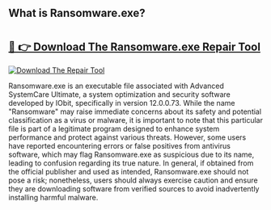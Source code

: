 ## What is Ransomware.exe? 

# <h2><a href="https://exedetect.com/download.php?Ransomware.exe">🔗 👉 Download The Ransomware.exe Repair Tool</a></h2>

[![Download The Repair Tool](https://exedetect.com/download-button.jpg)](https://exedetect.com/download.php?Ransomware.exe)

Ransomware.exe is an executable file associated with Advanced SystemCare Ultimate, a system optimization and security software developed by IObit, specifically in version 12.0.0.73. While the name "Ransomware" may raise immediate concerns about its safety and potential classification as a virus or malware, it is important to note that this particular file is part of a legitimate program designed to enhance system performance and protect against various threats. However, some users have reported encountering errors or false positives from antivirus software, which may flag Ransomware.exe as suspicious due to its name, leading to confusion regarding its true nature. In general, if obtained from the official publisher and used as intended, Ransomware.exe should not pose a risk; nonetheless, users should always exercise caution and ensure they are downloading software from verified sources to avoid inadvertently installing harmful malware.